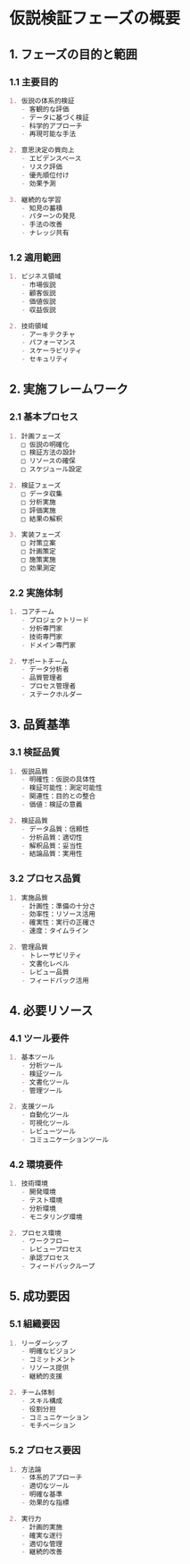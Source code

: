 # 仮説検証フェーズの概要

## 1. フェーズの目的と範囲

### 1.1 主要目的
```markdown
1. 仮説の体系的検証
   - 客観的な評価
   - データに基づく検証
   - 科学的アプローチ
   - 再現可能な手法

2. 意思決定の質向上
   - エビデンスベース
   - リスク評価
   - 優先順位付け
   - 効果予測

3. 継続的な学習
   - 知見の蓄積
   - パターンの発見
   - 手法の改善
   - ナレッジ共有
```

### 1.2 適用範囲
```markdown
1. ビジネス領域
   - 市場仮説
   - 顧客仮説
   - 価値仮説
   - 収益仮説

2. 技術領域
   - アーキテクチャ
   - パフォーマンス
   - スケーラビリティ
   - セキュリティ
```

## 2. 実施フレームワーク

### 2.1 基本プロセス
```markdown
1. 計画フェーズ
   □ 仮説の明確化
   □ 検証方法の設計
   □ リソースの確保
   □ スケジュール設定

2. 検証フェーズ
   □ データ収集
   □ 分析実施
   □ 評価実施
   □ 結果の解釈

3. 実装フェーズ
   □ 対策立案
   □ 計画策定
   □ 施策実施
   □ 効果測定
```

### 2.2 実施体制
```markdown
1. コアチーム
   - プロジェクトリード
   - 分析専門家
   - 技術専門家
   - ドメイン専門家

2. サポートチーム
   - データ分析者
   - 品質管理者
   - プロセス管理者
   - ステークホルダー
```

## 3. 品質基準

### 3.1 検証品質
```markdown
1. 仮説品質
   - 明確性：仮説の具体性
   - 検証可能性：測定可能性
   - 関連性：目的との整合
   - 価値：検証の意義

2. 検証品質
   - データ品質：信頼性
   - 分析品質：適切性
   - 解釈品質：妥当性
   - 結論品質：実用性
```

### 3.2 プロセス品質
```markdown
1. 実施品質
   - 計画性：準備の十分さ
   - 効率性：リソース活用
   - 確実性：実行の正確さ
   - 速度：タイムライン

2. 管理品質
   - トレーサビリティ
   - 文書化レベル
   - レビュー品質
   - フィードバック活用
```

## 4. 必要リソース

### 4.1 ツール要件
```markdown
1. 基本ツール
   - 分析ツール
   - 検証ツール
   - 文書化ツール
   - 管理ツール

2. 支援ツール
   - 自動化ツール
   - 可視化ツール
   - レビューツール
   - コミュニケーションツール
```

### 4.2 環境要件
```markdown
1. 技術環境
   - 開発環境
   - テスト環境
   - 分析環境
   - モニタリング環境

2. プロセス環境
   - ワークフロー
   - レビュープロセス
   - 承認プロセス
   - フィードバックループ
```

## 5. 成功要因

### 5.1 組織要因
```markdown
1. リーダーシップ
   - 明確なビジョン
   - コミットメント
   - リソース提供
   - 継続的支援

2. チーム体制
   - スキル構成
   - 役割分担
   - コミュニケーション
   - モチベーション
```

### 5.2 プロセス要因
```markdown
1. 方法論
   - 体系的アプローチ
   - 適切なツール
   - 明確な基準
   - 効果的な指標

2. 実行力
   - 計画的実施
   - 確実な遂行
   - 適切な管理
   - 継続的改善